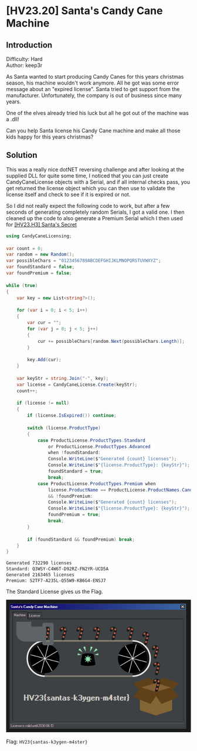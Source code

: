 # [HV23.20] Santa's Candy Cane Machine

## Introduction

Difficulty: Hard<br>
Author: keep3r

As Santa wanted to start producing Candy Canes for this years christmas season, his machine wouldn't work anymore. All he got was some error message about an "expired license". Santa tried to get support from the manufacturer. Unfortunately, the company is out of business since many years.

One of the elves already tried his luck but all he got out of the machine was a .dll!

Can you help Santa license his Candy Cane machine and make all those kids happy for this years christmas?

## Solution

This was a really nice dotNET reversing challenge and after looking at the supplied DLL for quite some time, I noticed that you can just create CandyCaneLicense objects with a Serial, and if all internal checks pass, you get returned the license object which you can then use to validate the license itself and check to see if it is expired or not. 

So I did not really expect the following code to work, but after a few seconds of generating completely random Serials, I got a valid one. I then cleaned up the code to also generate a Premium Serial which I then used for [[HV23.H3] Santa's Secret](../H3/)

```c#
using CandyCaneLicensing;

var count = 0;
var random = new Random();
var possibleChars = "0123456789ABCDEFGHIJKLMNOPQRSTUVWXYZ";
var foundStandard = false;
var foundPremium = false;

while (true)
{
    var key = new List<string?>();

    for (var i = 0; i < 5; i++)
    {
        var cur = "";
        for (var j = 0; j < 5; j++)
        {
            cur += possibleChars[random.Next(possibleChars.Length)];
        }

        key.Add(cur);
    }

    var keyStr = string.Join("-", key);
    var license = CandyCaneLicense.Create(keyStr);
    count++;

    if (license != null)
    {
        if (license.IsExpired()) continue;
        
        switch (license.ProductType)
        {
            case ProductLicense.ProductTypes.Standard 
                or ProductLicense.ProductTypes.Advanced
                when !foundStandard:
                Console.WriteLine($"Generated {count} licenses");
                Console.WriteLine($"{license.ProductType}: {keyStr}");
                foundStandard = true;
                break;
            case ProductLicense.ProductTypes.Premium when
                license.ProductName == ProductLicense.ProductNames.CandyCaneMachine2000
                && !foundPremium:
                Console.WriteLine($"Generated {count} licenses");
                Console.WriteLine($"{license.ProductType}: {keyStr}");
                foundPremium = true;
                break;
        }
        
        if (foundStandard && foundPremium) break;
    }
}
```

```
Generated 732290 licenses
Standard: Q3WSY-C4W6T-D92RZ-FN2YR-UCD5A
Generated 2163465 licenses
Premium: S2TF7-A235L-Q55W9-KB6G4-ENSJ7
```

The Standard License gives us the Flag.

![flag](flag.png)

Flag: `HV23{santas-k3ygen-m4ster}`